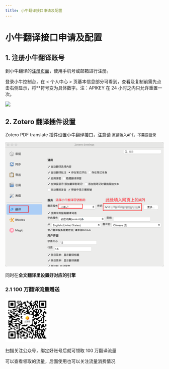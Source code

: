 ```yaml
---
title: 小牛翻译接口申请及配置
---
```


# 小牛翻译接口申请及配置

## 1. 注册小牛翻译账号

到小牛翻译的[注册页面](https://niutrans.com/register)，使用手机号或邮箱进行注册。

登录小牛控制台，在 < 个人中心 > 页基本信息部分可看到，查看及复制前需先点击右侧显示，将\*\*符号变为具体数字。注：APIKEY 在 24 小时之内只允许重置一次。

![](../../../assets/images/zotero-plugin-translate/小牛翻译接口申请及配置-1.bmp)

## 2. Zotero 翻译插件设置

Zotero PDF translate 插件设置小牛翻译接口，注意请 `直接输入API，不需要登录`

![](../../../assets/images/zotero-plugin-translate/小牛翻译接口申请及配置-2.png)

同时在**全文翻译里设置好对应的引擎**

### 2.1 100 万翻译流量赠送

![](../../../assets/images/zotero-plugin-translate/小牛翻译接口申请及配置-3.png)

扫描关注公众号，绑定好账号后就可领取 100 万翻译流量

可以查看领取的流量，后面使用也可以关注流量消费情况
